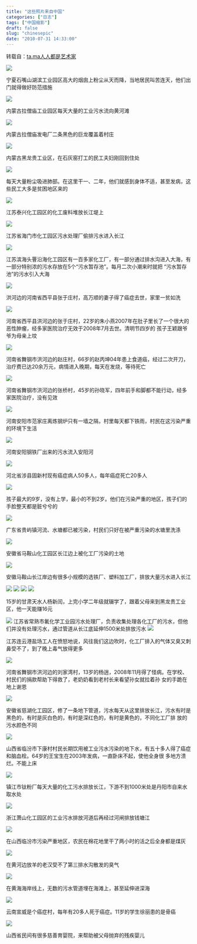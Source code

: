 ```yaml
---
title: "这些照片来自中国"
categories: ["日志"]
tags: ["中国缩影"]
draft: false
slug: "chinesepic"
date: "2010-07-31 14:33:00"
---
```


转载自：<a href="https://ta.md/1193/" target="_blank">ta.ma人人都是艺术家</a>

<img src="https://cdn.jsdelivr.net/gh/eallion/eallion.github.io@master/images/2010/07/31/2659925206.jpg" />

宁夏石嘴山湖滨工业园区高大的烟囱上粉尘从天而降，当地居民叫苦连天，他们出门就得做好防范措施

<img src="https://cdn.jsdelivr.net/gh/eallion/eallion.github.io@master/images/2010/07/31/3236942723.jpg"/>

内蒙古拉僧庙工业园区每天大量的工业污水流向黄河滩

<img src="https://cdn.jsdelivr.net/gh/eallion/eallion.github.io@master/images/2010/07/31/3787769007.jpg" />

内蒙古拉僧庙发电厂二条黑色的巨龙覆盖着村庄

<img src="https://cdn.jsdelivr.net/gh/eallion/eallion.github.io@master/images/2010/07/31/788777169.jpg" />

内蒙古黑龙贵工业区，在石灰窑打工的民工夫妇刚回到住处

<img src="https://cdn.jsdelivr.net/gh/eallion/eallion.github.io@master/images/2010/07/31/1398054528.jpg" />

每天大量粉尘吸进肺部。在这里干一、二年，他们就感到身体不适，甚至发病，这些民工大多是贫困地区来的

<img src="https://cdn.jsdelivr.net/gh/eallion/eallion.github.io@master/images/2010/07/31/152655098.jpg" />

江苏泰兴化工园区的化工废料堆放长江堤上

<img src="https://cdn.jsdelivr.net/gh/eallion/eallion.github.io@master/images/2010/07/31/809631131.jpg" />

江苏省海门市化工园区污水处理厂偷排污水进入长江

<img src="https://cdn.jsdelivr.net/gh/eallion/eallion.github.io@master/images/2010/07/31/3165359964.jpg" />

江苏滨海头罾沿海化工园区有一百多家化工厂，有一部分通过排水沟进入大海，有一部分特别浓的污水存放在5个“污水暂存池”。每月二次小潮来时就把 “污水暂存池”的污水引入大海

<img src="https://cdn.jsdelivr.net/gh/eallion/eallion.github.io@master/images/2010/07/31/2615138078.jpg" />

洪河边的河南省西平县张于庄村，高万顺的妻子得了癌症去世，家里一贫如洗

<img src="https://cdn.jsdelivr.net/gh/eallion/eallion.github.io@master/images/2010/07/31/2076751741.jpg" />

河南省西平县洪河边的张于庄村，22岁的朱小燕2007年在肚子里长了一个很大的恶性肿瘤，经多家医院治疗无效于2008年7月去世。清明节四岁的 孩子王颖跟爷爷为母亲上坟

<img src="https://cdn.jsdelivr.net/gh/eallion/eallion.github.io@master/images/2010/07/31/3264732214.jpg" />

河南省舞钢市洪河边的赵庄村，66岁的赵丙坤04年患上食道癌，经过二次开刀，治疗费已达20余万元，病情进入晚期，每天在发烧，等待死亡

<img src="https://cdn.jsdelivr.net/gh/eallion/eallion.github.io@master/images/2010/07/31/2683938327.jpg" />

河南省舞钢市洪河边的张桥村，45岁的孙晓军，四年前手和脚都不能行动，经多家医院治疗，没有见效

<img src="https://cdn.jsdelivr.net/gh/eallion/eallion.github.io@master/images/2010/07/31/2729672082.jpg" />

河南安阳市范家庄离炼钢炉只有一墙之隔，村里每天都下铁雨，村民在这污染严重的环境下生活

<img src="https://cdn.jsdelivr.net/gh/eallion/eallion.github.io@master/images/2010/07/31/1602253216.jpg" />

河南安阳钢铁厂出来的污水流入安阳河

<img src="https://cdn.jsdelivr.net/gh/eallion/eallion.github.io@master/images/2010/07/31/4195724604.jpg" />

河北省涉县固新村现有癌症病人50多人，每年癌症死亡20多人

<img src="https://cdn.jsdelivr.net/gh/eallion/eallion.github.io@master/images/2010/07/31/3535905323.jpg" />

孩子最大的9岁，没有上学，最小的不到2岁。他们在污染严重的地区，孩子们的手脸整天都是脏兮兮的

<img src="https://cdn.jsdelivr.net/gh/eallion/eallion.github.io@master/images/2010/07/31/4184492394.jpg" />

广东省贵屿镇河流、水塘都已被污染，村民们只好在被严重污染的水塘里洗涤

<img src="https://cdn.jsdelivr.net/gh/eallion/eallion.github.io@master/images/2010/07/31/1512534315.jpg" />

安徽省马鞍山化工园区长江边上被化工厂污染的土地

<img src="https://cdn.jsdelivr.net/gh/eallion/eallion.github.io@master/images/2010/07/31/3410933357.jpg" />

安徽马鞍山长江岸边有很多小规模的选铁厂、塑料加工厂，排放大量污水进入长江

<img src="https://cdn.jsdelivr.net/gh/eallion/eallion.github.io@master/images/2010/07/31/3341964225.jpg" />

<img src="https://cdn.jsdelivr.net/gh/eallion/eallion.github.io@master/images/2010/07/31/293921300.jpg" />

<img src="https://cdn.jsdelivr.net/gh/eallion/eallion.github.io@master/images/2010/07/31/1141153084.jpg" />

<img src="https://cdn.jsdelivr.net/gh/eallion/eallion.github.io@master/images/2010/07/31/4059002325.jpg" />

15岁的甘肃天水人杨新闰，上完小学二年级就辍学了，跟着父母来到黑龙贵工业区，他一天能赚16元

<img src="https://cdn.jsdelivr.net/gh/eallion/eallion.github.io@master/images/2010/07/31/3396972444.jpg" />
江苏省常熟市氟化学工业园污水处理厂，负责收集处理各化工厂的污水，但他们并没有处理污水，通过管道从长江底延伸1500米处排放污水

<img src="https://cdn.jsdelivr.net/gh/eallion/eallion.github.io@master/images/2010/07/31/2914857750.jpg" />

江苏连云港盐场工人在愤怒地说，风往我们这边吹时，化工厂排入的气体又臭又刺鼻受不了，到了晚上毒气放得更多

<img src="https://cdn.jsdelivr.net/gh/eallion/eallion.github.io@master/images/2010/07/31/1088180641.jpg" />

河南省舞钢市洪河边的刘家湾村，13岁的杨逍，2008年11月得了怪病。在学校、村民们的捐款帮助下得救了，老奶奶看到老村长来看望孙女就拉着孙 女的手跪在地上谢恩

<img src="https://cdn.jsdelivr.net/gh/eallion/eallion.github.io@master/images/2010/07/31/1255403180.jpg" />

安徽省慈湖化工园区，修了一条地下管道，污水每天从这里排放长江，污水有时是黑色的，有时是灰白色的，有时是深红色的，有时是黄色的，不同化工厂排 放的污水颜色不同

<img src="https://cdn.jsdelivr.net/gh/eallion/eallion.github.io@master/images/2010/07/31/3455612560.jpg" />

山西省临汾市下康村村民长期饮用被工业污水污染的地下水，有五十多人得了癌症和脑血栓。64岁的王宝生在2003年发病，一直卧床不起，使他全身很 多地方溃烂。不能上床

<img src="https://cdn.jsdelivr.net/gh/eallion/eallion.github.io@master/images/2010/07/31/4541374.jpg" />

镇江市钛粉厂每天大量的化工污水排放长江，下游不到1000米处是丹阳市自来水取水处

<img src="https://cdn.jsdelivr.net/gh/eallion/eallion.github.io@master/images/2010/07/31/2402794037.jpg" />

浙江萧山化工园区的工业污水排放河道后再经过河闸排放钱塘江

<img src="https://cdn.jsdelivr.net/gh/eallion/eallion.github.io@master/images/2010/07/31/2657818386.jpg" />

在山西临汾市污染严重地区，农民在棉花地里干了两小时的活之后全身都是煤灰

<img src="https://cdn.jsdelivr.net/gh/eallion/eallion.github.io@master/images/2010/07/31/325568793.jpg" />

在黄河边放羊的老汉受不了第三排水沟散发的臭气

<img src="https://cdn.jsdelivr.net/gh/eallion/eallion.github.io@master/images/2010/07/31/1393500637.jpg" />

在黄海海岸线上，无数的污水管道埋在海滩上，甚至延伸进深海

<img src="https://cdn.jsdelivr.net/gh/eallion/eallion.github.io@master/images/2010/07/31/1034604636.jpg" />

云南宣威是个癌症村，每年有20多人死于癌症。11岁的学生徐丽患的是骨癌

<img src="https://cdn.jsdelivr.net/gh/eallion/eallion.github.io@master/images/2010/07/31/3865312593.jpg" />

山西省民间有很多慈善育婴院，来帮助被父母抛弃的残疾婴儿

